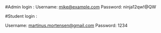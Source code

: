 #Admin login :
Username: mike@example.com
Password: ninja12qw!@QW

#Student login : 

Username: martinus.mortensen@gmail.com
Password: 1234
